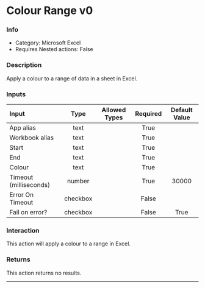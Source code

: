 # Colour Range v0

### Info

- Category: Microsoft Excel
- Requires Nested actions: False


### Description
Apply a colour to a range of data in a sheet in Excel.


### Inputs

| Input | Type | Allowed Types | Required |  Default Value |
| :--- | :---: | :---: | :---: | :---: |
| App alias | text |  | True |  |
| Workbook alias | text |  | True |  |
| Start | text |  | True |  |
| End | text |  | True |  |
| Colour | text |  | True |  |
| Timeout (milliseconds) | number |  | True | 30000 |
| Error On Timeout | checkbox |  | False |  |
| Fail on error? | checkbox |  | False | True |


### Interaction
This action will apply a colour to a range in Excel.

### Returns
This action returns no results.

---